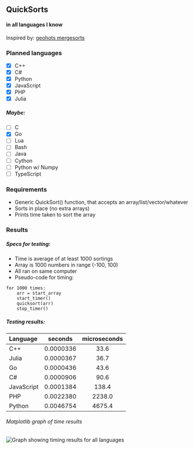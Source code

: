## QuickSorts
#### in all languages I know
Inspired by: [geohots mergesorts](https://github.com/geohot/mergesorts)

### Planned languages
- [x] C++
- [x] C#
- [x] Python
- [x] JavaScript
- [x] PHP
- [x] Julia

##### Maybe:
- [ ] C
- [x] Go
- [ ] Lua
- [ ] Bash
- [ ] Java
- [ ] Cython
- [ ] Python w/ Numpy
- [ ] TypeScript

### Requirements
- Generic QuickSort() function, that accepts an array/list/vector/whatever 
- Sorts in place (no extra arrays)
- Prints time taken to sort the array

### Results
##### Specs for testing:
- Time is average of at least 1000 sortings
- Array is 1000 numbers in range (-100, 100)
- All ran on same computer
- Pseudo-code for timing:
```
for 1000 times:
	arr = start_array
	start_timer()
	quicksort(arr)
	stop_timer()
```

##### Testing results:
 | Language   | seconds   | microseconds |
 | :---   | :---: | :---: |
 | C++        | 0.0000336 | 33.6         |
 | Julia	  | 0.0000367 | 36.7		 |
 | Go         | 0.0000436 | 43.6 		 |
 | C#         | 0.0000906 | 90.6         |
 | JavaScript | 0.0001384 | 138.4        |
 | PHP		  | 0.0022380 | 2238.0		 |
 | Python     | 0.0046754 | 4675.4       |

 ###### Matplotlib graph of time results
 ![Graph showing timing results for all languages](https://raw.githubusercontent.com/VidKreca/QuickSorts/master/graph.png)